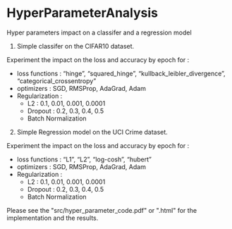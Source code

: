 # HyperParameterAnalysis
Hyper parameters impact on a classifer and a regression model


1) Simple classifer on the CIFAR10 dataset.

Experiment the impact on the loss and accuracy by epoch for :

- loss functions : “hinge”, “squared_hinge”, “kullback_leibler_divergence”, “categorical_crossentropy”
- optimizers : SGD, RMSProp, AdaGrad, Adam
- Regularization :
  - L2 : 0.1, 0.01, 0.001, 0.0001
  - Dropout : 0.2, 0.3, 0.4, 0.5
  - Batch Normalization
  
  
2) Simple Regression model on the UCI Crime dataset.

Experiment the impact on the loss and accuracy by epoch for :

- loss functions : “L1”, “L2”, “log-cosh”, “hubert”
- optimizers : SGD, RMSProp, AdaGrad, Adam
- Regularization :
  - L2 : 0.1, 0.01, 0.001, 0.0001
  - Dropout : 0.2, 0.3, 0.4, 0.5
  - Batch Normalization

Please see the "src/hyper_parameter_code.pdf" or ".html" for the implementation and the results.
